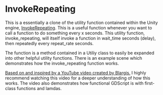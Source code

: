 # InvokeRepeating
 
This is a essentially a clone of the utility function contained within the Unity engine, [InvokeRepeating](https://docs.unity3d.com/ScriptReference/MonoBehaviour.InvokeRepeating.html). This is a useful function whenever you want to call a function to do something every x seconds. This utility function, invoke_repeating, will itself invoke a function in wait_time seconds (delay), then repeatedly every repeat_rate seconds. 

The function is a method contained in a Utiliy class to easily be expanded into other helpful utility functions. There is an example scene which demonstrates how the invoke_repeating function works. 

[Based on and inspired by a YouTube video created by Blargis.](https://www.youtube.com/watch?v=56I72m5wDj4) I highly recommend watching this video for a deeper understanding of how this works. The video also demonstrates how functional GDScript is with first-class functions and lamdas. 

